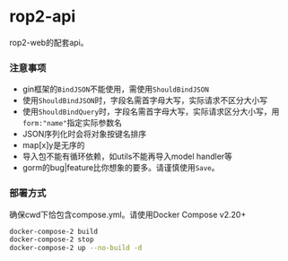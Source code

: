 # rop2-api
rop2-web的配套api。

### 注意事项
- gin框架的`BindJSON`不能使用，需使用`ShouldBindJSON`
- 使用`ShouldBindJSON`时，字段名需首字母大写，实际请求不区分大小写
- 使用`ShouldBindQuery`时，字段名需首字母大写，实际请求区分大小写，用`form:"name"`指定实际参数名
- JSON序列化时会将对象按键名排序
- map\[x\]y是无序的
- 导入包不能有循环依赖，如utils不能再导入model handler等
- gorm的bug|feature比你想象的要多。请谨慎使用`Save`。

### 部署方式
确保cwd下恰包含compose.yml。请使用Docker Compose v2.20+

```sh
docker-compose-2 build
docker-compose-2 stop
docker-compose-2 up --no-build -d
```